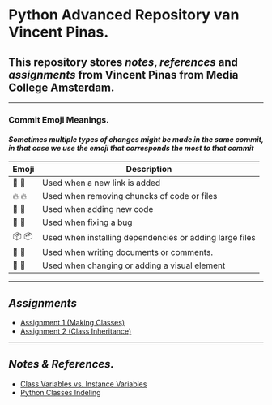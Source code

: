 # ****Python Advanced Repository van Vincent Pinas.****

## This repository stores ***notes***, ***references*** and ***assignments*** from Vincent Pinas from Media College Amsterdam.

---
### **Commit Emoji Meanings.**
#### ***Sometimes multiple types of changes might be made in the same commit, in that case we use the emoji that corresponds the most to that commit***

|Emoji | Description |
|------|-------------|
|🔎 :mag_right:  |	Used when a new link is added
|🔥  :fire:	      |   Used when removing chuncks of code or files
|💙 :blue_heart: |	Used when adding new code
|🐛 :bug:	     |  Used when fixing a bug
|📦 :package:	 |  Used when installing dependencies or adding large files
|📝 :memo:	     |  Used when writing documents or comments.
|🎨 :art:	     |  Used when changing or adding a visual element

---
## **_Assignments_**
* [Assignment 1 (Making Classes)] 
* [Assignment 2 (Class Inheritance)]

[Assignment 1 (Making Classes)]: https://github.com/vincpinas/Python-Advanced/tree/master/Assignments/classes.py
[Assignment 2 (Class Inheritance)]: https://github.com/vincpinas/Python-Advanced/tree/master/Assignments/inheritance.py
---

## ***Notes & References.***
* [Class Variables vs. Instance Variables]
* [Python Classes Indeling]


[Class Variables vs. Instance Variables]: https://github.com/vincpinas/Python-Advanced/tree/master/Notes%26Reference/classVariables

[Python Classes Indeling]: https://github.com/vincpinas/Python-Advanced/tree/master/Notes%26Reference/Python%20Class